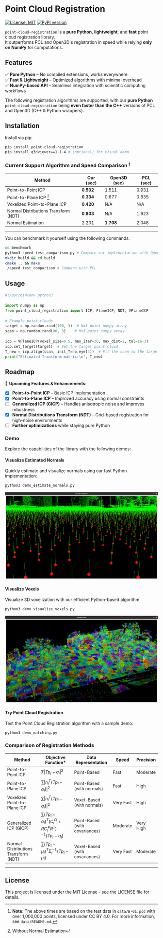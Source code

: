 # Point Cloud Registration  

[![License: MIT](https://img.shields.io/badge/License-MIT-yellow.svg)](https://opensource.org/licenses/MIT) [![PyPI version](https://badge.fury.io/py/point-cloud-registration.svg?cache=1)](https://pypi.org/project/point-cloud-registration/)

`point-cloud-registration` is a **pure Python**, **lightweight**, and **fast** point cloud registration library.  
It outperforms PCL and Open3D's registration in speed while relying **only on NumPy** for computations.

## Features  
✅ **Pure Python** – No compiled extensions, works everywhere  
✅ **Fast & Lightweight** – Optimized algorithms with minimal overhead  
✅ **NumPy-based API** – Seamless integration with scientific computing workflows  

The following registration algorithms are supported, with our **pure Python** `point-cloud-registration` being **even faster than the C++** versions of PCL and Open3D (C++ & Python wrappers).

## Installation  

Install via pip:  

```bash
pip install point-cloud-registration
pip install q3dviewer==1.1.4 # (optional) for visual demo
```

### Current Support Algorithm and Speed Comparison [^1]

| Method                          | Our (sec) | Open3D (sec) | PCL (sec) |
|---------------------------------|-----------|--------------|-----------|
| Point-to-Point ICP              | **0.502** | 1.511        | 0.931      |
| Point-to-Plane ICP [^2]         | **0.334** | 0.677        | 0.835      |
| Voxelized Point-to-Plane ICP    | **0.420** | N/A          | N/A       |
| Normal Distributions Transform (NDT) | **0.803** | N/A          | 1.923      |
| Normal Estimation               | 2.201    | **1.708**    | 2.048      |

---

[^1]: **Note**: The above times are based on the test data in `data/B-01.pcd` with over 1,000,000 points, licensed under CC BY 4.0. For more information, see `data/README.md`.  

You can benchmark it yourself using the following commands:
```bash
cd benchmark
python3 speed_test_comparison.py # Compare our implementation with Open3D
mkdir build && cd build
cmake .. && make
./speed_test_comparison # Compare with PCL
```

[^2]: Without Normal Estimation

## Usage  

```python
#!/usr/bin/env python3

import numpy as np
from point_cloud_registration import ICP, PlaneICP, NDT, VPlaneICP

# Example point clouds
target = np.random.rand(100, 3)  # Nx3 point numpy array
scan = np.random.rand(80, 3)    # Mx3 point numpy array

icp = VPlaneICP(voxel_size=0.5, max_iter=30, max_dist=2, tol=1e-3)
icp.set_target(target)  # Set the target point cloud
T_new = icp.align(scan, init_T=np.eye(4))  # Fit the scan to the target
print("Estimated Transform matrix:\n", T_new)
```

## Roadmap  
🚀 **Upcoming Features & Enhancements**:  
- [x] **Point-to-Point ICP** – Basic ICP implementation  
- [x] **Point-to-Plane ICP** – Improved accuracy using normal constraints  
- [ ] **Generalized ICP (GICP)** – Handles anisotropic noise and improves robustness  
- [x] **Normal Distributions Transform (NDT)** – Grid-based registration for high-noise environments  
- [ ] **Further optimizations** while staying pure Python  
### Demo

Explore the capabilities of the library with the following demos:

#### Visualize Estimated Normals

Quickly estimate and visualize normals using our fast Python implementation:

```bash
python3 demo_estimate_normals.py
```

![Estimated Normals](imgs/norm.png)

#### Visualize Voxels

Visualize 3D voxelization with our efficient Python-based algorithm:

```bash
python3 demo_visualize_voxels.py
```

![Voxel Visualization](imgs/voxel.png)

#### Try Point Cloud Registration

Test the Point Cloud Registration algorithm with a sample demo:

```bash
python3 demo_matching.py
```

### Comparison of Registration Methods

| Method                        | Objective Function*                                         | Data Representation   | Speed         | Precision    |
|-------------------------------|-----------------------------------------------------------|------------------------|---------------|--------------|
| Point-to-Point ICP            | $\sum \| T p_i - q_i \|^2$                                | Point-Based            | Fast          | Moderate     |
| Point-to-Plane ICP            | $\sum \| n_i^T (T p_i - q_i) \|^2$                        | Point-Based (with normals) | Fast | High | 
| Voxelized Point-to-Plane ICP  | $\sum \| n_i^T (T p_i - q_i) \|^2$                        | Voxel-Based (with normals) | Very Fast | High | 
| Generalized ICP (GICP)        | $\sum (T p_i - q_i)^T (C_i^Q + R C_i^P R^T)^{-1} (T p_i - q_i)$ | Point-Based (with covariances) | Moderate | Very High | 
| Normal Distributions Transform (NDT) | $\sum (T p_i - \mu_i)^T \Sigma_i^{-1} (T p_i - \mu_i)$ | Voxel-Based (with covariances) | Very Fast | Moderate |

---

## License  

This project is licensed under the MIT License - see the [LICENSE](LICENSE) file for details.
